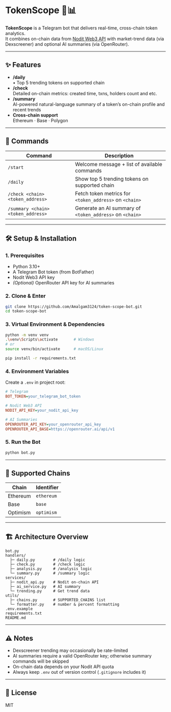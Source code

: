 # TokenScope 🧠📊

**TokenScope** is a Telegram bot that delivers real-time, cross-chain token analytics.\
It combines on-chain data from [Nodit Web3 API](https://developer.nodit.io) with market-trend data (via Dexscreener) and optional AI summaries (via OpenRouter).

---

## ✨ Features

- **/daily**\
  • Top 5 trending tokens on supported chain
- **/check**\
  Detailed on-chain metrics: created time, txns, holders count and etc.
- **/summary**\
  AI-powered natural-language summary of a token’s on-chain profile and recent trends
- **Cross-chain support**\
  Ethereum · Base · Polygon

---

## 🚀 Commands

| Command                            | Description                                              |
| ---------------------------------- | -------------------------------------------------------- |
| `/start`                           | Welcome message + list of available commands             |
| `/daily`                           | Show top 5 trending tokens on supported chain            |
| `/check <chain> <token_address>`   | Fetch token metrics for `<token_address>` on `<chain>`   |
| `/summary <chain> <token_address>` | Generate an AI summary of `<token_address>` on `<chain>` |

---

## 🛠️ Setup & Installation

### 1. Prerequisites

- Python 3.10+
- A Telegram Bot token (from BotFather)
- Nodit Web3 API key
- *(Optional)* OpenRouter API key for AI summaries

### 2. Clone & Enter

```bash
git clone https://github.com/Amalgam3124/token-scope-bot.git
cd token-scope-bot
```

### 3. Virtual Environment & Dependencies

```bash
python -m venv venv
.\venv\Scripts\activate       # Windows
# or
source venv/bin/activate      # macOS/Linux

pip install -r requirements.txt
```

### 4. Environment Variables

Create a `.env` in project root:

```ini
# Telegram
BOT_TOKEN=your_telegram_bot_token

# Nodit Web3 API
NODIT_API_KEY=your_nodit_api_key

# AI Summaries
OPENROUTER_API_KEY=your_openrouter_api_key
OPENROUTER_API_BASE=https://openrouter.ai/api/v1

```

### 5. Run the Bot

```bash
python bot.py
```

---

## 🔗 Supported Chains

| Chain    | Identifier |
| -------- | ---------- |
| Ethereum | `ethereum` |
| Base     | `base`     |
| Optimism | `optimism` |

---

## 🏗️ Architecture Overview

```
bot.py
handlers/
  ├─ daily.py        # /daily logic
  ├─ check.py        # /check logic
  ├─ analysis.py     # /analysis logic
  └─ summary.py      # /summary logic
services/
  ├─ nodit_api.py    # Nodit on-chain API
  ├─ ai_service.py   # AI summary
  └─ trending.py     # Get trend data
utils/
  ├─ chains.py       # SUPPORTED_CHAINS list
  └─ formatter.py    # number & percent formatting
.env.example
requirements.txt
README.md
```

---

## ⚠️ Notes

- Dexscreener trending may occasionally be rate-limited 
- AI summaries require a valid OpenRouter key; otherwise summary commands will be skipped
- On-chain data depends on your Nodit API quota
- Always keep `.env` out of version control (`.gitignore` includes it)

---

## 📜 License

MIT
